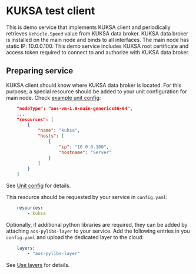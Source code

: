 # KUKSA test client

This is demo service that implements KUKSA client and periodically retrieves `Vehicle.Speed` value from KUKSA data
broker. KUKSA data broker is installed on the main node and binds to all interfaces. The main node has static IP:
10.0.0.100. This demo service includes KUKSA root certificate and access token required to connect to and authorize with
KUKSA data broker.

## Preparing service

KUKSA client should know where KUKSA data broker is located. For this purpose, a special resource should be added to your
unit configuration for main node. Check
[example unit config](https://github.com/aosedge/meta-aos-vm/blob/main/misc/unitconfig.json):

```json
    "nodeType": "aos-vm-1.0-main-genericx86-64",
    ...
    "resources": [
        {
            "name": "kuksa",
            "hosts": [
                {
                    "ip": "10.0.0.100",
                    "hostname": "Server"
                }
            ]
        }
    ]
```

See [Unit config](https://docs.aosedge.tech/docs/reference/core-component-configs/unit-config) for details.

This resource should be requested by your service in `config.yaml`:

```yaml
    resources:
        - kuksa
```

Optionally, if additional python libraries are required, they can be added by attaching `aos-pylibs-layer` to your
service. Add the following entries in you `config.yaml` and upload the dedicated layer to the cloud:

```yaml
    layers:
        - "aos-pylibs-layer"
```

See [Use layers](https://docs.aosedge.tech/docs/how-to/use-layer) for details.

